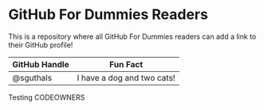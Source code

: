 # GitHub For Dummies Readers
This is a repository where all GitHub For Dummies readers can add a link to their GitHub profile!

| GitHub Handle | Fun Fact |
| ------------- | -------- |
| @sguthals | I have a dog and two cats! |

Testing CODEOWNERS
